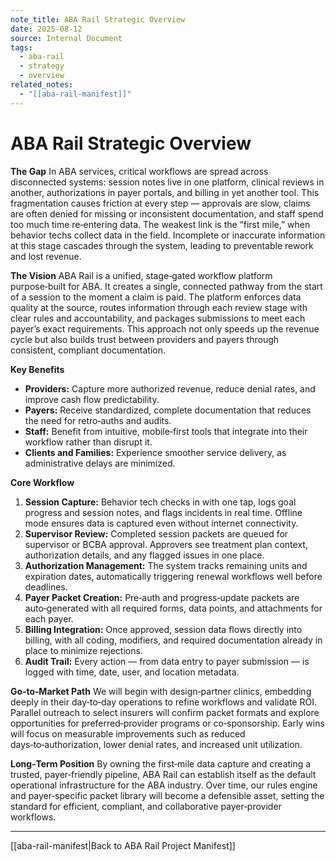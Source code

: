 ```yaml
---
note_title: ABA Rail Strategic Overview
date: 2025-08-12
source: Internal Document
tags:
  - aba-rail
  - strategy
  - overview
related_notes:
  - "[[aba-rail-manifest]]"
---
```

# ABA Rail Strategic Overview

**The Gap**
In ABA services, critical workflows are spread across disconnected systems: session notes live in one platform, clinical reviews in another, authorizations in payer portals, and billing in yet another tool. This fragmentation causes friction at every step — approvals are slow, claims are often denied for missing or inconsistent documentation, and staff spend too much time re‑entering data. The weakest link is the “first mile,” when behavior techs collect data in the field. Incomplete or inaccurate information at this stage cascades through the system, leading to preventable rework and lost revenue.

**The Vision**
ABA Rail is a unified, stage‑gated workflow platform purpose‑built for ABA. It creates a single, connected pathway from the start of a session to the moment a claim is paid. The platform enforces data quality at the source, routes information through each review stage with clear rules and accountability, and packages submissions to meet each payer’s exact requirements. This approach not only speeds up the revenue cycle but also builds trust between providers and payers through consistent, compliant documentation.

**Key Benefits**

- **Providers:** Capture more authorized revenue, reduce denial rates, and improve cash flow predictability.
- **Payers:** Receive standardized, complete documentation that reduces the need for retro‑auths and audits.
- **Staff:** Benefit from intuitive, mobile‑first tools that integrate into their workflow rather than disrupt it.
- **Clients and Families:** Experience smoother service delivery, as administrative delays are minimized.

**Core Workflow**

1. **Session Capture:** Behavior tech checks in with one tap, logs goal progress and session notes, and flags incidents in real time. Offline mode ensures data is captured even without internet connectivity.
2. **Supervisor Review:** Completed session packets are queued for supervisor or BCBA approval. Approvers see treatment plan context, authorization details, and any flagged issues in one place.
3. **Authorization Management:** The system tracks remaining units and expiration dates, automatically triggering renewal workflows well before deadlines.
4. **Payer Packet Creation:** Pre‑auth and progress‑update packets are auto‑generated with all required forms, data points, and attachments for each payer.
5. **Billing Integration:** Once approved, session data flows directly into billing, with all coding, modifiers, and required documentation already in place to minimize rejections.
6. **Audit Trail:** Every action — from data entry to payer submission — is logged with time, date, user, and location metadata.

**Go‑to‑Market Path**
We will begin with design‑partner clinics, embedding deeply in their day‑to‑day operations to refine workflows and validate ROI. Parallel outreach to select insurers will confirm packet formats and explore opportunities for preferred‑provider programs or co‑sponsorship. Early wins will focus on measurable improvements such as reduced days‑to‑authorization, lower denial rates, and increased unit utilization.

**Long‑Term Position**
By owning the first‑mile data capture and creating a trusted, payer‑friendly pipeline, ABA Rail can establish itself as the default operational infrastructure for the ABA industry. Over time, our rules engine and payer‑specific packet library will become a defensible asset, setting the standard for efficient, compliant, and collaborative payer‑provider workflows.

---

[[aba-rail-manifest|Back to ABA Rail Project Manifest]]